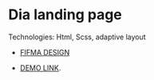 # Dia landing page

  Technologies: Html, Scss, adaptive layout

  - [FIFMA DESIGN](https://www.figma.com/file/7qwsWggv9BAxMi2VPhBuPr/Air-(formerly-Dia)?node-id=9138%3A35)

  - [DEMO LINK](https://Sasha-Gordijchuk.github.io/layout_dia/).
